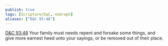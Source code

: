 ```yaml
---
publish: true
tags: [Scripture/DaC, noGraph]
aliases: ["D&C 93:48"]
---
```

[D&C 93:48](https://churchofjesuschrist.org/study/scriptures/dc-testament/dc/93?lang=eng&id=p48#p48) Your family must needs repent and forsake some things, and give more earnest heed unto your sayings, or be removed out of their place.
